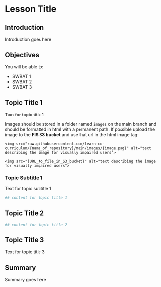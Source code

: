 # Lesson Title

## Introduction

Introduction goes here

## Objectives

You will be able to:

* SWBAT 1
* SWBAT 2
* SWBAT 3


## Topic Title 1

Text for topic title 1

Images should be stored in a folder named `images` on the main branch and should be formatted in html with a permanent path. If possible upload the image to the **FIS S3 bucket** and use that url in the html image tag:
```
<img src="raw.githubusercontent.com/learn-co-curriculum/{name_of_repository}/main/images/{image.png}" alt="text describing the image for visually impaired users">

<img src="{URL_to_file_in_S3_bucket}" alt="text describing the image for visually impaired users">
```

### Topic Subtitle 1

Text for topic subtitle 1


```python
## content for topic title 1
```

## Topic Title 2


```python
## content for topic title 2
```

## Topic Title 3

Text for topic title 3

## Summary

Summary goes here
